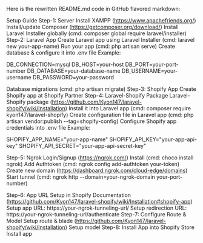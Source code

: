 Here is the rewritten README.md code in GitHub flavored markdown:

Setup Guide
Step-1: Server
Install XAMPP (https://www.apachefriends.org/)
Install/update Composer (https://getcomposer.org/download/)
Install Laravel Installer globally (cmd: composer global require laravel/installer)
Step-2: Laravel App
Create Laravel app using Laravel Installer (cmd: laravel new your-app-name)
Run your app (cmd: php artisan serve)
Create database & configure it into .env file
Example:

DB_CONNECTION=mysql
DB_HOST=your-host
DB_PORT=your-port-number
DB_DATABASE=your-database-name
DB_USERNAME=your-username
DB_PASSWORD=your-password

Database migrations (cmd: php artisan migrate)
Step-3: Shopify App
Create Shopify app at Shopify Partner
Step-4: Laravel-Shopify Package
Laravel-Shopify package (https://github.com/Kyon147/laravel-shopify/wiki/Installation)
Install it into Laravel app (cmd: composer require kyon147/laravel-shopify)
Create configuration file in Laravel app (cmd: php artisan vendor:publish --tag=shopify-config)
Configure Shopify app credentials into .env file
Example:

SHOPIFY_APP_NAME="your-app-name"
SHOPIFY_API_KEY="your-app-api-key"
SHOPIFY_API_SECRET="your-app-api-secret-key"

Step-5: Ngrok
Login/Signup (https://ngrok.com/)
Install (cmd: choco install ngrok)
Add Authtoken (cmd: ngrok config add-authtoken your-token)
Create new domain (https://dashboard.ngrok.com/cloud-edge/domains)
Start tunnel (cmd: ngrok http --domain=your-ngrok-domain your-port-number)

Step-6: App URL Setup in Shopify
Documentation (https://github.com/Kyon147/laravel-shopify/wiki/Installation#shopify-app)
Setup app URL: https://your-ngrok-tunneling-url/
Setup redirection URL: https://your-ngrok-tunneling-url/authenticate
Step-7: Configure Route & Model
Setup route & blade (https://github.com/Kyon147/laravel-shopify/wiki/Installation)
Setup model
Step-8: Install App into Shopify Store
Install app

